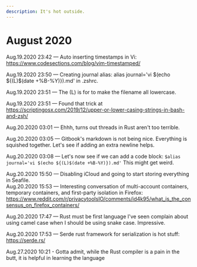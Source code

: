 ```yaml
---
description: It's hot outside.
---
```


# August 2020

Aug.19.2020 23:42  —  Auto inserting timestamps in Vi: https://www.codesections.com/blog/vim-timestamped/

Aug.19.2020 23:50  —  Creating journal alias: alias journal='vi $(echo ${(L)$(date +%B-%Y)}).md' in .zshrc.

Aug.19.2020 23:51  —  The (L) is for to make the filename all lowercase.

Aug.19.2020 23:51  —  Found that trick at https://scriptingosx.com/2019/12/upper-or-lower-casing-strings-in-bash-and-zsh/ 

Aug.20.2020 03:01  —  Ehhh, turns out threads in Rust aren't too terrible.

Aug.20.2020 03:05  —  Gitbook's markdown is not being nice. Everything is squished together. Let's see if adding an extra newline helps.
             
Aug.20.2020 03:08  —  Let's now see if we can add a code block: ```$alias journal='vi $(echo ${(L)$(date +%B-%Y)}).md'``` This might get weird.             
             
Aug.20.2020 15:50  —  Disabling iCloud and going to start storing everything in Seafile.             
Aug.20.2020 15:53  —  Interesting conversation of multi-account containers, temporary containers, and first-party isolation in Firefox: https://www.reddit.com/r/privacytoolsIO/comments/id4k95/what_is_the_consensus_on_firefox_containers/ 
             
Aug.20.2020 17:47  —  Rust must be first language I've seen complain about using camel case when I should be using snake case. Impressive.  

Aug.20.2020 17:53  —  Serde rust framework for serialization is hot stuff: https://serde.rs/

Aug.27.2020 10:21  -  Gotta admit, while the Rust compiler is a pain in the butt, it is helpful in learning the language  


             
